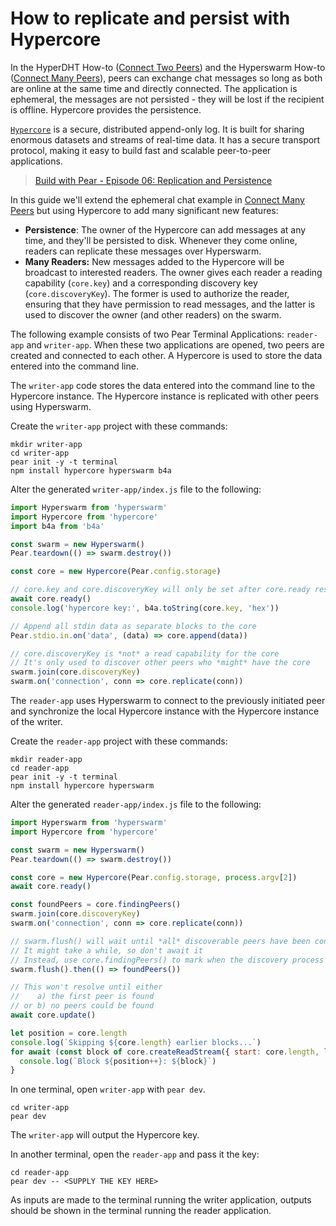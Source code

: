 # How to replicate and persist with Hypercore

In the HyperDHT How-to ([Connect Two Peers](./connect-two-peers-by-key-with-hyperdht.md)) and the Hyperswarm How-to ([Connect Many Peers](./connect-to-many-peers-by-topic-with-hyperswarm.md)), peers can exchange chat messages so long as both are online at the same time and directly connected. The application is ephemeral, the messages are not persisted - they will be lost if the recipient is offline. Hypercore provides the persistence.

[`Hypercore`](../building-blocks/hypercore.md) is a secure, distributed append-only log. It is built for sharing enormous datasets and streams of real-time data. It has a secure transport protocol, making it easy to build fast and scalable peer-to-peer applications.

> [Build with Pear - Episode 06: Replication and Persistence](https://www.youtube.com/watch?v=MxykB79LhR4&t)

In this guide we'll extend the ephemeral chat example in [Connect Many Peers](./connect-to-many-peers-by-topic-with-hyperswarm.md) but using Hypercore to add many significant new features:

* **Persistence**: The owner of the Hypercore can add messages at any time, and they'll be persisted to disk. Whenever they come online, readers can replicate these messages over Hyperswarm.
* **Many Readers:** New messages added to the Hypercore will be broadcast to interested readers. The owner gives each reader a reading capability (`core.key`) and a corresponding discovery key (`core.discoveryKey`). The former is used to authorize the reader, ensuring that they have permission to read messages, and the latter is used to discover the owner (and other readers) on the swarm.

The following example consists of two Pear Terminal Applications: `reader-app` and `writer-app`. When these two applications are opened, two peers are created and connected to each other. A Hypercore is used to store the data entered into the command line.

The `writer-app` code stores the data entered into the command line to the Hypercore instance. The Hypercore instance is replicated with other peers using Hyperswarm.


Create the `writer-app` project with these commands:

```
mkdir writer-app
cd writer-app
pear init -y -t terminal
npm install hypercore hyperswarm b4a
```

Alter the generated `writer-app/index.js` file to the following:

```javascript
import Hyperswarm from 'hyperswarm'
import Hypercore from 'hypercore'
import b4a from 'b4a'

const swarm = new Hyperswarm()
Pear.teardown(() => swarm.destroy())

const core = new Hypercore(Pear.config.storage)

// core.key and core.discoveryKey will only be set after core.ready resolves
await core.ready()
console.log('hypercore key:', b4a.toString(core.key, 'hex'))

// Append all stdin data as separate blocks to the core
Pear.stdio.in.on('data', (data) => core.append(data))

// core.discoveryKey is *not* a read capability for the core
// It's only used to discover other peers who *might* have the core
swarm.join(core.discoveryKey)
swarm.on('connection', conn => core.replicate(conn))
```


The `reader-app` uses Hyperswarm to connect to the previously initiated peer and synchronize the local Hypercore instance with the Hypercore instance of the writer.

Create the `reader-app` project with these commands:

```
mkdir reader-app
cd reader-app
pear init -y -t terminal
npm install hypercore hyperswarm
```

Alter the generated `reader-app/index.js` file to the following:


```javascript
import Hyperswarm from 'hyperswarm'
import Hypercore from 'hypercore'

const swarm = new Hyperswarm()
Pear.teardown(() => swarm.destroy())

const core = new Hypercore(Pear.config.storage, process.argv[2])
await core.ready()

const foundPeers = core.findingPeers()
swarm.join(core.discoveryKey)
swarm.on('connection', conn => core.replicate(conn))

// swarm.flush() will wait until *all* discoverable peers have been connected to
// It might take a while, so don't await it
// Instead, use core.findingPeers() to mark when the discovery process is completed
swarm.flush().then(() => foundPeers())

// This won't resolve until either
//    a) the first peer is found
// or b) no peers could be found
await core.update()

let position = core.length
console.log(`Skipping ${core.length} earlier blocks...`)
for await (const block of core.createReadStream({ start: core.length, live: true })) {
  console.log(`Block ${position++}: ${block}`)
}
```

In one terminal, open `writer-app` with `pear dev`.

```
cd writer-app
pear dev
```

The `writer-app` will output the Hypercore key.

In another terminal, open the `reader-app` and pass it the key:

```
cd reader-app
pear dev -- <SUPPLY THE KEY HERE>
```

As inputs are made to the terminal running the writer application, outputs should be shown in the terminal running the reader application.
